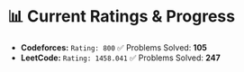 


































# 📊 Current Ratings & Progress

- **Codeforces:** `Rating: 800`  ✅ Problems Solved: **105**
- **LeetCode:** `Rating: 1458.041`  ✅ Problems Solved: **247**

